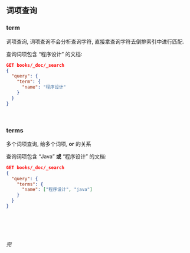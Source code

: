## 词项查询

### term

词项查询, 词项查询不会分析查询字符, 直接拿查询字符去倒排索引中进行匹配.

查询词项包含 “程序设计” 的文档:

```json
GET books/_doc/_search
{
  "query": {
    "term": {
      "name": "程序设计"
    }
  }
}
```

<br>

### terms

多个词项查询, 给多个词项, **or** 的关系

查询词项包含 “Java” **或** “程序设计” 的文档: 

```json
GET books/_doc/_search
{
  "query": {
    "terms": {
      "name": ["程序设计", "java"]
    }
  }
}
```

<br><br><br>





###### 完